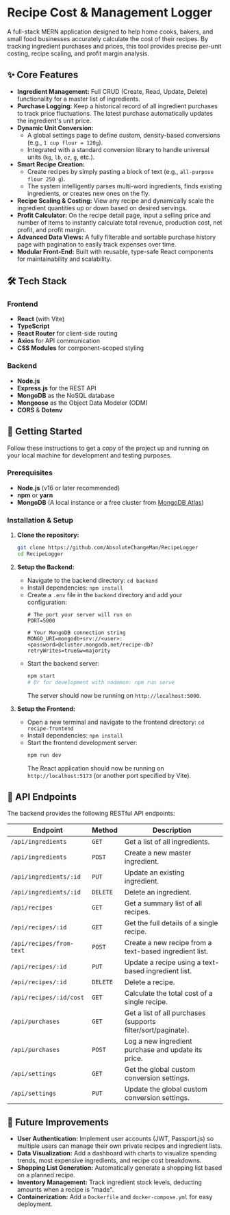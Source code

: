# Recipe Cost & Management Logger

A full-stack MERN application designed to help home cooks, bakers, and small food businesses accurately calculate the cost of their recipes. By tracking ingredient purchases and prices, this tool provides precise per-unit costing, recipe scaling, and profit margin analysis.

## ✨ Core Features

*   **Ingredient Management:** Full CRUD (Create, Read, Update, Delete) functionality for a master list of ingredients.
*   **Purchase Logging:** Keep a historical record of all ingredient purchases to track price fluctuations. The latest purchase automatically updates the ingredient's unit price.
*   **Dynamic Unit Conversion:**
    *   A global settings page to define custom, density-based conversions (e.g., `1 cup flour = 120g`).
    *   Integrated with a standard conversion library to handle universal units (`kg`, `lb`, `oz`, `g`, etc.).
*   **Smart Recipe Creation:**
    *   Create recipes by simply pasting a block of text (e.g., `all-purpose flour 250 g`).
    *   The system intelligently parses multi-word ingredients, finds existing ingredients, or creates new ones on the fly.
*   **Recipe Scaling & Costing:** View any recipe and dynamically scale the ingredient quantities up or down based on desired servings.
*   **Profit Calculator:** On the recipe detail page, input a selling price and number of items to instantly calculate total revenue, production cost, net profit, and profit margin.
*   **Advanced Data Views:** A fully filterable and sortable purchase history page with pagination to easily track expenses over time.
*   **Modular Front-End:** Built with reusable, type-safe React components for maintainability and scalability.

## 🛠️ Tech Stack

### Frontend
*   **React** (with Vite)
*   **TypeScript**
*   **React Router** for client-side routing
*   **Axios** for API communication
*   **CSS Modules** for component-scoped styling

### Backend
*   **Node.js**
*   **Express.js** for the REST API
*   **MongoDB** as the NoSQL database
*   **Mongoose** as the Object Data Modeler (ODM)
*   **CORS** & **Dotenv**

## 🚀 Getting Started

Follow these instructions to get a copy of the project up and running on your local machine for development and testing purposes.

### Prerequisites

*   **Node.js** (v16 or later recommended)
*   **npm** or **yarn**
*   **MongoDB** (A local instance or a free cluster from [MongoDB Atlas](https://www.mongodb.com/cloud/atlas/register))

### Installation & Setup

1.  **Clone the repository:**
    ```bash
    git clone https://github.com/AbsoluteChangeMan/RecipeLogger
    cd RecipeLogger
    ```

2.  **Setup the Backend:**
    *   Navigate to the backend directory: `cd backend`
    *   Install dependencies: `npm install`
    *   Create a `.env` file in the `backend` directory and add your configuration:
        ```env
        # The port your server will run on
        PORT=5000

        # Your MongoDB connection string
        MONGO_URI=mongodb+srv://<user>:<password>@cluster.mongodb.net/recipe-db?retryWrites=true&w=majority
        ```
    *   Start the backend server:
        ```bash
        npm start
        # Or for development with nodemon: npm run serve
        ```
        The server should now be running on `http://localhost:5000`.

3.  **Setup the Frontend:**
    *   Open a new terminal and navigate to the frontend directory: `cd recipe-frontend`
    *   Install dependencies: `npm install`
    *   Start the frontend development server:
        ```bash
        npm run dev
        ```
        The React application should now be running on `http://localhost:5173` (or another port specified by Vite).

## 📝 API Endpoints

The backend provides the following RESTful API endpoints:

| Endpoint                  | Method | Description                                                |
| ------------------------- | ------ | ---------------------------------------------------------- |
| `/api/ingredients`        | `GET`  | Get a list of all ingredients.                             |
| `/api/ingredients`        | `POST` | Create a new master ingredient.                            |
| `/api/ingredients/:id`    | `PUT`  | Update an existing ingredient.                             |
| `/api/ingredients/:id`    | `DELETE`| Delete an ingredient.                                      |
| `/api/recipes`            | `GET`  | Get a summary list of all recipes.                         |
| `/api/recipes/:id`        | `GET`  | Get the full details of a single recipe.                   |
| `/api/recipes/from-text`  | `POST` | Create a new recipe from a text-based ingredient list.     |
| `/api/recipes/:id`        | `PUT`  | Update a recipe using a text-based ingredient list.        |
| `/api/recipes/:id`        | `DELETE`| Delete a recipe.                                           |
| `/api/recipes/:id/cost`   | `GET`  | Calculate the total cost of a single recipe.               |
| `/api/purchases`          | `GET`  | Get a list of all purchases (supports filter/sort/paginate). |
| `/api/purchases`          | `POST` | Log a new ingredient purchase and update its price.        |
| `/api/settings`           | `GET`  | Get the global custom conversion settings.                 |
| `/api/settings`           | `PUT`  | Update the global custom conversion settings.              |

## 🔮 Future Improvements

*   **User Authentication:** Implement user accounts (JWT, Passport.js) so multiple users can manage their own private recipes and ingredient lists.
*   **Data Visualization:** Add a dashboard with charts to visualize spending trends, most expensive ingredients, and recipe cost breakdowns.
*   **Shopping List Generation:** Automatically generate a shopping list based on a planned recipe.
*   **Inventory Management:** Track ingredient stock levels, deducting amounts when a recipe is "made".
*   **Containerization:** Add a `Dockerfile` and `docker-compose.yml` for easy deployment.
